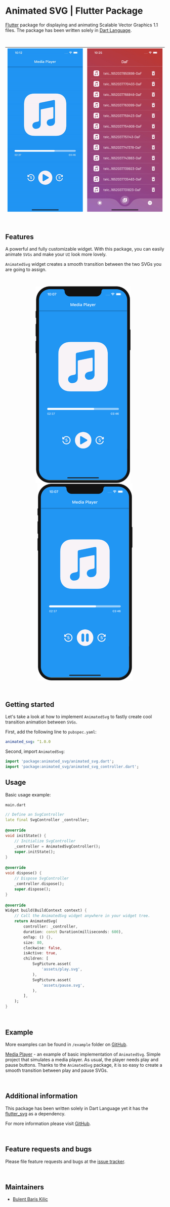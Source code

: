 # Animated SVG | Flutter Package

[Flutter](https://flutter.dev/) package for displaying and animating Scalable Vector Graphics 1.1 files. The package has been written solely in [Dart Language](https://dart.dev/).

&nbsp;

| ![animated_svg_gif_1](https://github.com/BBarisKilic/Animated-SVG/blob/master/screenshot/animated_svg_gif_1.gif?raw=true) | ![animated_svg_gif_2](https://github.com/BBarisKilic/Animated-SVG/blob/master/screenshot/animated_svg_gif_2.gif?raw=true)    
| -------------------------------------------------------- | -------------------------------------------------------- |

&nbsp;

## Features

A powerful and fully customizable widget. With this package, you can easily animate `SVGs` and make your `UI` look more lovely.

`AnimatedSvg` widget creates a smooth transition between the two SVGs you are going to assign.

&nbsp;

<p align="center"><img src="https://github.com/BBarisKilic/Animated-SVG/blob/master/screenshot/animated_svg_1.png?raw=true" width="300">&nbsp; &nbsp;<img src="https://github.com/BBarisKilic/Animated-SVG/blob/master/screenshot/animated_svg_2.png?raw=true" width="300"></p>

&nbsp;

## Getting started

Let's take a look at how to implement `AnimatedSvg` to fastly create cool transition animation between `SVGs`.

First, add the following line to `pubspec.yaml`:
```yaml
animated_svg: ^1.0.0
```

Second, import `AnimatedSvg`:
```dart
import 'package:animated_svg/animated_svg.dart';
import 'package:animated_svg/animated_svg_controller.dart';
```

## Usage

Basic usage example: 

`main.dart`
```dart
// Define an SvgController
late final SvgController _controller;

@override
void initState() {
    // Initialize SvgController
    _controller = AnimatedSvgController();
    super.initState();
}

@override
void dispose() {
    // Dispose SvgController
    _controller.dispose();
    super.dispose();
}

@override
Widget build(BuildContext context) {
    // Call the AnimatedSvg widget anywhere in your widget tree.
    return AnimatedSvg(
        controller: _controller,
        duration: const Duration(milliseconds: 600),
        onTap: () {},
        size: 80,
        clockwise: false,
        isActive: true,
        children: [
            SvgPicture.asset(
                'assets/play.svg',
            ),
            SvgPicture.asset(
                'assets/pause.svg',
            ),
        ],
    );
}
```

&nbsp;

## Example

More examples can be found in `/example` folder on [GitHub](https://github.com/BBarisKilic/Animated-SVG). 

[Media Player](https://github.com/BBarisKilic/Animated-SVG/tree/master/example/media_player) - an example of basic implementation of `AnimatedSvg`. Simple project that simulates a media player. As usual, the player needs play and pause buttons. Thanks to the `AnimatedSvg` package, it is so easy to create a smooth transition between play and pause SVGs.

&nbsp;

## Additional information

This package has been written solely in Dart Language yet it has the [flutter_svg](https://github.com/dnfield/flutter_svg) as a dependency.

For more information please visit [GitHub](https://github.com/BBarisKilic/Animated-SVG).

&nbsp;

## Feature requests and bugs

Please file feature requests and bugs at the [issue tracker](https://github.com/BBarisKilic/Animated-SVG/issues).

&nbsp;

## Maintainers

- [Bulent Baris Kilic](https://github.com/BBarisKilic)